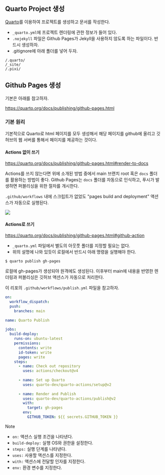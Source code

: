 ## Quarto Project 생성 

[Quarto](https://quarto.org/)를 이용하여 프로젝트를 생성하고 문서를 작성한다.

- `_quarto.yml`에 프로젝트 렌더링에 관한 정보가 들어 있다. 
- `.nojekyll` 파일은 Github Pages가 Jekyll을 사용하지 않도록 하는 파일이다. 반드시 생성하자. 
- .gitignore에 아래 폴더를 넣어 두자. 

```
/.quarto/
/_site/
/.pixi/
```
## Github Pages 생성

기본은 아래를 참고하자. 

<https://quarto.org/docs/publishing/github-pages.html>

### 기본 원리 

기본적으로 Quarto로 html 페이지를 모두 생성해서 해당 페이지를 github에 올리고 깃허브의 웹 서버를 통해서 페이지를 제공하는 것이다. 

#### Actions 없이 쓰기 

<https://quarto.org/docs/publishing/github-pages.html#render-to-docs>

Actions를 쓰지 않는다면 위에 소개된 방법 중에서 main 브랜치 root 혹은 `docs` 폴더를 활용하는 방법이 좋다. Github Pages는 `docs` 폴더를 자동으로 인식하고, 푸시가 발생하면 퍼블리싱을 위한 절차를 개시한다. 

`.github/workflows` 내에 스크립트가 없었도 "pages build and deployment" 액션스가 자동으로 실행된다. 

![](https://quarto.org/docs/publishing/images/gh-pages-docs-dir.png)

#### Actions로 쓰기 

<https://quarto.org/docs/publishing/github-pages.html#github-action>

- `_quarto.yml` 파일에서 별도의 아웃풋 폴더를 지정할 필요는 없다. 
- 위의 설명에 나와 있듯이 로컬에서 반드시 아래 명령을 실행해야 한다. 

```shell
$ quarto publish gh-pages
```

로컬에 gh-pages가 생성되야 원격에도 생성된다. 이후부터 main에 내용을 반영한 렌더링과 퍼블리싱은 깃허브 액션스가 자동으로 처리한다. 

이 리포의 `.github/workflows/publish.yml` 파일을 참고하자.

```yml
on:
  workflow_dispatch:
  push:
    branches: main
  
name: Quarto Publish
  
jobs:
  build-deploy:
    runs-on: ubuntu-latest
    permissions:
      contents: write
      id-token: write
      pages: write
    steps:
      - name: Check out repository
        uses: actions/checkout@v4
  
      - name: Set up Quarto
        uses: quarto-dev/quarto-actions/setup@v2
  
      - name: Render and Publish
        uses: quarto-dev/quarto-actions/publish@v2
        with:
          target: gh-pages
        env:
          GITHUB_TOKEN: ${{ secrets.GITHUB_TOKEN }}
```

> [!NOTE] 
> - `on:` 액션스 실행 조건을 나타낸다. 
> - `build-deploy:` 실행 OS와 권한을 설정한다. 
> - `steps:` 실행 단계를 나타낸다.
> - `uses:` 사용할 액션스를 지정한다.
> - `with:` 액션스에 전달할 인자를 지정한다.
> - `env:` 환경 변수를 지정한다.

